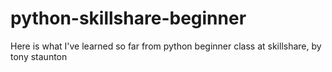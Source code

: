 # python-skillshare-beginner
Here is what I've learned so far from python beginner class at skillshare, by tony staunton
